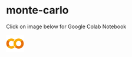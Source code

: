 # monte-carlo

Click on image below for Google Colab Notebook 

[![](colaboratory.svg)](https://colab.research.google.com/drive/1EQmRJ4GeXcyIkgLUn59Fnt3gwv_yQlu-?usp=sharing)
